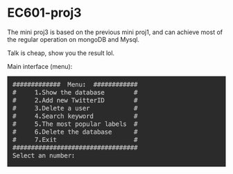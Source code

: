 # EC601-proj3
The mini proj3 is based on the previous mini proj1, and can achieve most of the regular operation on mongoDB and Mysql. 

Talk is cheap, show you the result lol.

Main interface (menu):

![menu](http://github.com/Yanzuwuu/EC601-proj1/raw/MINI-project-3/images/1.png)





